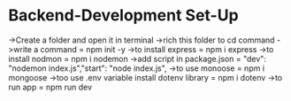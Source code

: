 # Backend-Development Set-Up
->Create a folder and open it in terminal 
->rich this folder to cd command
->write a command = npm init -y
->to install express = npm i express
->to install nodmon = npm i nodemon
->add script in package.json = "dev": "nodemon index.js","start": "node index.js",
->to use monoose = npm i mongoose
->too use .env variable install dotenv library = npm i dotenv
->to run app = npm run dev
